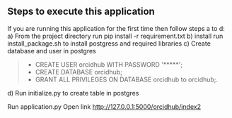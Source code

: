 Steps to execute this application
-------------

If you are running this application for the first time then follow steps a to d:
	a) From the project directory run pip install -r requirement.txt
	b) install run install_package.sh to install postgress and required libraries
	c) Create database and user in postgres
	
> - CREATE USER orcidhub WITH PASSWORD '*****';
> - CREATE DATABASE orcidhub;
> - GRANT ALL PRIVILEGES ON DATABASE orcidhub to orcidhub;.


d) Run initialize.py to create table in postgres

Run application.py
Open link http://127.0.0.1:5000/orcidhub/index2
